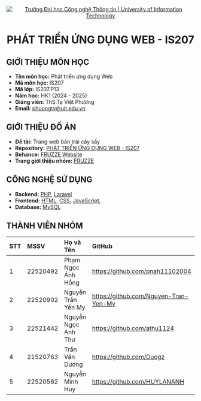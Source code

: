 <p align="center">
  <a href="https://www.uit.edu.vn/" title="Trường Đại học Công nghệ Thông tin" style="border: none;">
    <img src="https://i.imgur.com/WmMnSRt.png" alt="Trường Đại học Công nghệ Thông tin | University of Information Technology">
  </a>
</p>

<h1 align="center"><b>PHÁT TRIỂN ỨNG DỤNG WEB - IS207</b></h1>

## GIỚI THIỆU MÔN HỌC

-    **Tên môn học:** Phát triển ứng dụng Web
-    **Mã môn học:** IS207
-    **Mã lớp:** IS207.P13
-    **Năm học:** HK1 (2024 - 2025)
-    **Giảng viên:** ThS.Tạ Việt Phương
-    **Email:** phuongtv@uit.edu.vn

## GIỚI THIỆU ĐỒ ÁN

-    **Đề tài:** Trang web bán trái cây sấy
-    **Repository:** [PHÁT TRIỂN ỨNG DỤNG WEB - IS207](https://github.com/HUYLANANH/FRUZZE)
-    **Behance:** [FRUZZE Website](https://www.behance.net/gallery/215955007/WEBSITETRAI-CAY-SY-LNH-FRUZZE)
-    **Trang giới thiệu nhóm:** [FRUZZE](https://elderly-card-72d.notion.site/PH-T-TRI-N-NG-D-NG-WEB-IS207-P13-NH-M-10-146775a8506780bb83a1ecc5261e7dc9)

## CÔNG NGHỆ SỬ DỤNG

-    **Backend:** [PHP](https://www.php.net/), [Laravel](https://laravel.com/)
-    **Frontend:** [HTML](https://developer.mozilla.org/en-US/docs/Web/HTML), [CSS](https://developer.mozilla.org/en-US/docs/Web/CSS), [JavaScript](https://www.javascript.com/), 
-    **Database:** [MySQL](https://www.mysql.com/)

## THÀNH VIÊN NHÓM

| STT | MSSV     | Họ và Tên               | GitHub                               | Email                  |
| :-- | :------- | :---------------------- | :------------------------------------| :--------------------- |
| 1   | 22520492 | Phạm Ngọc Ánh Hồng      | https://github.com/pnah11102004      | 22520492@gm.uit.edu.vn |
| 2   | 22520902 | Nguyễn Trần Yến My      | https://github.com/Nguyen-Tran-Yen-My| 22520902@gm.uit.edu.vn |
| 3   | 22521442 | Nguyễn Ngọc Anh Thư     | https://github.com/athu1124          | 22521442@gm.uit.edu.vn |
| 4   | 21520763 | Trần Văn Dương          | https://github.com/Duogz             | 21520763@gm.uit.edu.vn |
| 5   | 22520562 | Nguyễn Minh Huy         | https://github.com/HUYLANANH         | 22520562@gm.uit.edu.vn |
